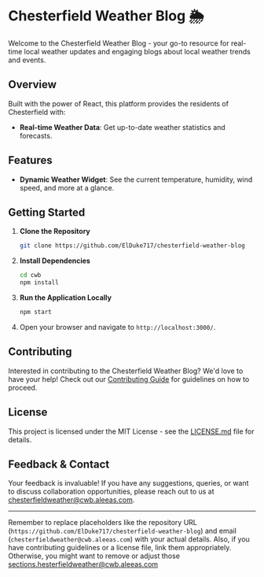 # Chesterfield Weather Blog 🌦️

Welcome to the Chesterfield Weather Blog - your go-to resource for real-time local weather updates and engaging blogs about local weather trends and events.

## Overview

Built with the power of React, this platform provides the residents of Chesterfield with:

- **Real-time Weather Data**: Get up-to-date weather statistics and forecasts.

## Features

- **Dynamic Weather Widget**: See the current temperature, humidity, wind speed, and more at a glance.

## Getting Started

1. **Clone the Repository**

   ```bash
   git clone https://github.com/ElDuke717/chesterfield-weather-blog
   ```

2. **Install Dependencies**

   ```bash
   cd cwb
   npm install
   ```

3. **Run the Application Locally**

   ```bash
   npm start
   ```

4. Open your browser and navigate to `http://localhost:3000/`.

## Contributing

Interested in contributing to the Chesterfield Weather Blog? We'd love to have your help! Check out our [Contributing Guide](CONTRIBUTING.md) for guidelines on how to proceed.

## License

This project is licensed under the MIT License - see the [LICENSE.md](LICENSE.md) file for details.

## Feedback & Contact

Your feedback is invaluable! If you have any suggestions, queries, or want to discuss collaboration opportunities, please reach out to us at [chesterfieldweather@cwb.aleeas.com](mailto:chesterfieldweather@cwb.aleeas.com).

---

Remember to replace placeholders like the repository URL (`https://github.com/ElDuke717/chesterfield-weather-blog`) and email (`chesterfieldweather@cwb.aleeas.com`) with your actual details. Also, if you have contributing guidelines or a license file, link them appropriately. Otherwise, you might want to remove or adjust those sections.hesterfieldweather@cwb.aleeas.com
